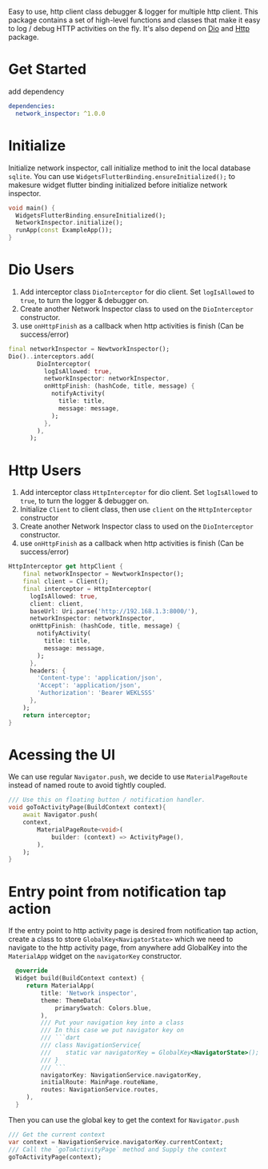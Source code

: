 Easy to use, http client class debugger & logger for multiple http client.
This package contains a set of high-level functions and classes that make it easy to log / debug HTTP activities on the fly. It's also depend on [Dio](https://pub.dev/packages/dio) and [Http](https://pub.dev/packages/http) package.

# Get Started
add dependency
```yaml
dependencies:
  network_inspector: ^1.0.0
```

# Initialize
Initialize network inspector, call initialize method to init the local database `sqlite`. You can use `WidgetsFlutterBinding.ensureInitialized();` to makesure widget flutter binding initialized before initialize network inspector.
```dart
void main() {
  WidgetsFlutterBinding.ensureInitialized();
  NetworkInspector.initialize();
  runApp(const ExampleApp());
}
```

# Dio Users
1. Add interceptor class `DioInterceptor` for dio client. Set `logIsAllowed`  to `true`, to turn the logger & debugger on. 
2. Create another Network Inspector class to used on the `DioInterceptor` constructor.
3. use `onHttpFinish` as a callback when http activities is finish (Can be success/error)
```dart
final networkInspector = NewtworkInspector();
Dio()..interceptors.add(
        DioInterceptor(
          logIsAllowed: true,
          networkInspector: networkInspector,
          onHttpFinish: (hashCode, title, message) {
            notifyActivity(
              title: title,
              message: message,
            );
          },
        ),
      );
```

# Http Users
1. Add interceptor class `HttpInterceptor` for dio client. Set `logIsAllowed`  to `true`, to turn the logger & debugger on. 
2. Initialize `Client` to client class, then use `client` on the `HttpInterceptor` constructor
2. Create another Network Inspector class to used on the `DioInterceptor` constructor.
3. use `onHttpFinish` as a callback when http activities is finish (Can be success/error)
```dart
HttpInterceptor get httpClient {
    final networkInspector = NewtworkInspector();
    final client = Client();
    final interceptor = HttpInterceptor(
      logIsAllowed: true,
      client: client,
      baseUrl: Uri.parse('http://192.168.1.3:8000/'),
      networkInspector: networkInspector,
      onHttpFinish: (hashCode, title, message) {
        notifyActivity(
          title: title,
          message: message,
        );
      },
      headers: {
        'Content-type': 'application/json',
        'Accept': 'application/json',
        'Authorization': 'Bearer WEKLSSS'
      },
    );
    return interceptor;
}
```

# Acessing the UI
We can use regular `Navigator.push`, we decide to use `MaterialPageRoute` instead of named route to avoid tightly coupled.
```dart
/// Use this on floating button / notification handler.
void goToActivityPage(BuildContext context){
    await Navigator.push(
    context,
        MaterialPageRoute<void>(
            builder: (context) => ActivityPage(),
        ),
    );
}
```

# Entry point from notification tap action
If the entry point to http activity page is desired from notification tap action, create a class to store `GlobalKey<NavigatorState>` which we need to navigate to the http activity page, from anywhere add GlobalKey into the `MaterialApp` widget on the `navigatorKey` constructor. 
```dart
  @override
  Widget build(BuildContext context) {
     return MaterialApp(
         title: 'Network inspector',
         theme: ThemeData(
             primarySwatch: Colors.blue,
         ),
         /// Put your navigation key into a class
         /// In this case we put navigator key on
         /// ```dart
         /// class NavigationService{
         ///    static var navigatorKey = GlobalKey<NavigatorState>();
         /// }
         /// ```
         navigatorKey: NavigationService.navigatorKey,
         initialRoute: MainPage.routeName,
         routes: NavigationService.routes,
     ),
  }
```

Then you can use the global key to get the context for `Navigator.push`
```dart
/// Get the current context
var context = NavigationService.navigatorKey.currentContext;
/// Call the `goToActivityPage` method and Supply the context
goToActivityPage(context);
```
